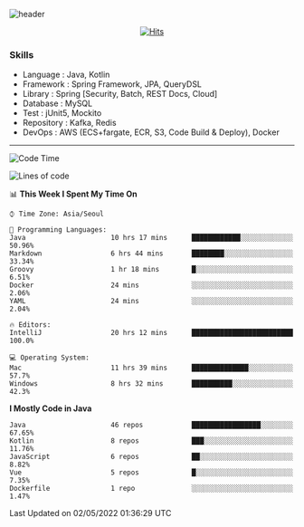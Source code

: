 <!-- Github Profile Readme로 프로필 꾸미기 : https://zzsza.github.io/development/2020/07/10/make-github-profile-readme/ -->

<!-- github theme -->
  <!-- 
    ![header](https://capsule-render.vercel.app/api?type=slice&color=e0f0e3&height=150&section=header&text=beasy&fontSize=45)
  -->
  ![header](https://capsule-render.vercel.app/api?type=soft&color=e0f0e3&height=150&section=header&text=Choi-YongSeok&fontSize=55&animation=twinkling)


<!-- hits count : https://hits.seeyoufarm.com/ -->
<div align=center>
    
  [![Hits](https://hits.seeyoufarm.com/api/count/incr/badge.svg?url=https%3A%2F%2Fgithub.com%2Fchoi-ys&count_bg=%2379C83D&title_bg=%23555555&icon=&icon_color=%23E7E7E7&title=hits&edge_flat=false)](https://hits.seeyoufarm.com)

</div>


<!-- Committed Top Lang -->
<div align=center>
</div>


### Skills
 - Language : Java, Kotlin
 - Framework : Spring Framework, JPA, QueryDSL
 - Library : Spring [Security, Batch, REST Docs, Cloud]
 - Database : MySQL
 - Test : jUnit5, Mockito
 - Repository : Kafka, Redis
 - DevOps : AWS (ECS+fargate, ECR, S3, Code Build & Deploy), Docker

---

<!--START_SECTION:waka-->
![Code Time](http://img.shields.io/badge/Code%20Time-2%2C174%20hrs-blue)

![Lines of code](https://img.shields.io/badge/From%20Hello%20World%20I%27ve%20Written-209%20Thousand%20lines%20of%20code-blue)

📊 **This Week I Spent My Time On** 

```text
⌚︎ Time Zone: Asia/Seoul

💬 Programming Languages: 
Java                     10 hrs 17 mins      ████████████░░░░░░░░░░░░░   50.96% 
Markdown                 6 hrs 44 mins       ████████░░░░░░░░░░░░░░░░░   33.34% 
Groovy                   1 hr 18 mins        █░░░░░░░░░░░░░░░░░░░░░░░░   6.51% 
Docker                   24 mins             ░░░░░░░░░░░░░░░░░░░░░░░░░   2.06% 
YAML                     24 mins             ░░░░░░░░░░░░░░░░░░░░░░░░░   2.04%

🔥 Editors: 
IntelliJ                 20 hrs 12 mins      █████████████████████████   100.0%

💻 Operating System: 
Mac                      11 hrs 39 mins      ██████████████░░░░░░░░░░░   57.7% 
Windows                  8 hrs 32 mins       ██████████░░░░░░░░░░░░░░░   42.3%

```

**I Mostly Code in Java** 

```text
Java                     46 repos            █████████████████░░░░░░░░   67.65% 
Kotlin                   8 repos             ███░░░░░░░░░░░░░░░░░░░░░░   11.76% 
JavaScript               6 repos             ██░░░░░░░░░░░░░░░░░░░░░░░   8.82% 
Vue                      5 repos             █░░░░░░░░░░░░░░░░░░░░░░░░   7.35% 
Dockerfile               1 repo              ░░░░░░░░░░░░░░░░░░░░░░░░░   1.47%

```



 Last Updated on 02/05/2022 01:36:29 UTC
<!--END_SECTION:waka-->

<!-- 
![footer](https://capsule-render.vercel.app/api?section=footer&type=slice&color=e0f0e3)
-->

